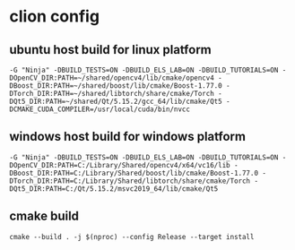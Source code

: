 # clion config

## ubuntu host build for linux platform

```shell
-G "Ninja" -DBUILD_TESTS=ON -DBUILD_ELS_LAB=ON -DBUILD_TUTORIALS=ON -DOpenCV_DIR:PATH=~/shared/opencv4/lib/cmake/opencv4 -DBoost_DIR:PATH=~/shared/boost/lib/cmake/Boost-1.77.0 -DTorch_DIR:PATH=~/shared/libtorch/share/cmake/Torch -DQt5_DIR:PATH=~/shared/Qt/5.15.2/gcc_64/lib/cmake/Qt5 -DCMAKE_CUDA_COMPILER=/usr/local/cuda/bin/nvcc
```

## windows host build for windows platform

```shell
-G "Ninja" -DBUILD_TESTS=ON -DBUILD_ELS_LAB=ON -DBUILD_TUTORIALS=ON -DOpenCV_DIR:PATH=C:/Library/Shared/opencv4/x64/vc16/lib -DBoost_DIR:PATH=C:/Library/Shared/boost/lib/cmake/Boost-1.77.0 -DTorch_DIR:PATH=C:/Library/Shared/libtorch/share/cmake/Torch -DQt5_DIR:PATH=C:/Qt/5.15.2/msvc2019_64/lib/cmake/Qt5
```

## cmake build

```shell
cmake --build . -j $(nproc) --config Release --target install
```